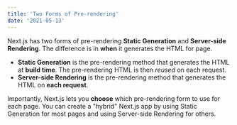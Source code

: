 ```yaml
---
title: 'Two Forms of Pre-rendering'
date: '2021-05-13'
---
```


Next.js has two forms of pre-rendering **Static Generation** and **Server-side Rendering**.
The difference is in **when** it generates the HTML for page.

- **Static Generation** is the pre-rendering method that generates the HTML at **build time**.
  The pre-rendering HTML is then _reused_ on each request.
- **Server-side Rendering** is the pre-rendering method that generates the HTML on **each request**.

Importantly, Next.js lets you **choose** which pre-rendering form to use for each page.
You can create a "hybrid" Next.js app by using Static Generation for most pages and using Server-side Rendering for others.
